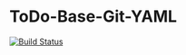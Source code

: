 # ToDo-Base-Git-YAML


[![Build Status](https://dev.azure.com/TestOrganization-2021/ToDo-Base-Git-YAML/_apis/build/status/Dhanya2019.ToDo-Base-Git-YAML?branchName=master)](https://dev.azure.com/TestOrganization-2021/ToDo-Base-Git-YAML/_build/latest?definitionId=9&branchName=master)
